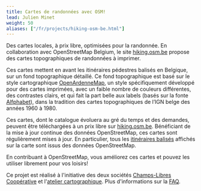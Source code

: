 ```yaml
---
title: Cartes de randonnées avec OSM!
lead: Julien Minet
weight: 50
aliases: ["/fr/projects/hiking-osm-be.html"]
---
```


Des cartes locales, à prix libre, optimisées pour la randonnée. En collaboration avec OpenStreetMap Belgium, le site [hiking.osm.be](https://hiking.osm.be/) propose des cartes topographiques de randonnées à imprimer.

Ces cartes mettent en avant les itinéraires pédestres balisés en Belgique, sur un fond topographique détaillé. Ce fond topographique est basé sur le style cartographique [OpenArdenneMap](https://github.com/nobohan/OpenArdenneMap), un style spécifiquement développé pour des cartes imprimées, avec un faible nombre de couleurs différentes, des contrastes clairs, et qui fait la part belle aux labels (basés sur la fonte [Alfphabet](http://osp.kitchen/foundry/)), dans la tradition des cartes topographiques de l’IGN belge des années 1960 à 1980.

Ces cartes, dont le catalogue évoluera au gré du temps et des demandes, peuvent être téléchargées à un prix libre sur [hiking.osm.be](https://hiking.osm.be/). Bénéficiant de la mise à jour continue des données OpenStreetMap, ces cartes sont régulièrement mises à jour. En particulier, tous les [itinéraires balisés](https://wiki.openstreetmap.org/wiki/WikiProject_Belgium/Conventions/Walking_Routes) affichés sur la carte sont issus des données OpenStreetMap.

En contribuant à OpenStreetMap, vous améliorez ces cartes et pouvez les utiliser librement pour vos loisirs!

Ce projet est réalisé à l'initiative des deux sociétés [Champs-Libres Coopérative](https://www.champs-libres.coop/) et l'[atelier cartographique](https://atelier-cartographique.be/). Plus d'informations sur la [FAQ](https://hiking.osm.be/fr/index.html#FAQ).
